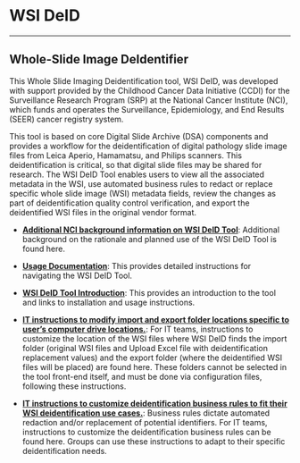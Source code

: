 # WSI DeID
---
## Whole-Slide Image DeIdentifier


This Whole Slide Imaging Deidentification tool, WSI DeID, was developed with support provided by the Childhood Cancer Data Initiative (CCDI) for the Surveillance Research Program (SRP) at the National Cancer Institute (NCI), which funds and operates the Surveillance, Epidemiology, and End Results (SEER) cancer registry system.

This tool is based on core Digital Slide Archive (DSA) components and provides a workflow for the deidentification of digital pathology slide image files from Leica Aperio, Hamamatsu, and Philips scanners. This deidentification is critical, so that digital slide files may be shared for research. The WSI DeID Tool enables users to view all the associated metadata in the WSI, use automated business rules to redact or replace specific whole slide image (WSI) metadata fields, review the changes as part of deidentification quality control verification, and export the deidentified WSI files in the original vendor format.

- **[Additional NCI background information on WSI DeID Tool](https://github.com/DigitalSlideArchive/DSA-WSI-DeID/blob/master/docs/rationale.md#digital-slide-archive-whole-slide-image-deidentifier)**: Additional background on the rationale and planned use of the WSI DeID Tool is found here.

- **[Usage Documentation](https://github.com/DigitalSlideArchive/DSA-WSI-DeID/blob/master/docs/USAGE.rst#wsi-deid-usage)**: This provides detailed instructions for navigating the WSI DeID Tool.


- **[WSI DeID Tool Introduction](https://github.com/DigitalSlideArchive/DSA-WSI-DeID/blob/master/README.rst#wsi-deid--)**: This provides an introduction to the tool and links to installation and usage instructions.

- **[IT instructions to modify import and export folder locations specific to user’s computer drive locations.](https://github.com/DigitalSlideArchive/DSA-WSI-DeID/blob/master/docs/INSTALL.rst#import-and-export-paths)**: For IT teams, instructions to customize the location of the WSI files where WSI DeID finds the import folder (original WSI files and Upload Excel file with deidentification replacement values) and the export folder (where the deidentified WSI files will be placed) are found here. These folders cannot be selected in the tool front-end itself, and must be done via configuration files, following these instructions.

- **[IT instructions to customize deidentification business rules to fit their WSI deidentification use cases.](https://github.com/DigitalSlideArchive/DSA-WSI-DeID/blob/master/docs/INSTALL.rst#redaction-business-rules)**: Business rules dictate automated redaction and/or replacement of potential identifiers. For IT teams, instructions to customize the deidentification business rules can be found here. Groups can use these instructions to adapt to their specific deidentification needs.

